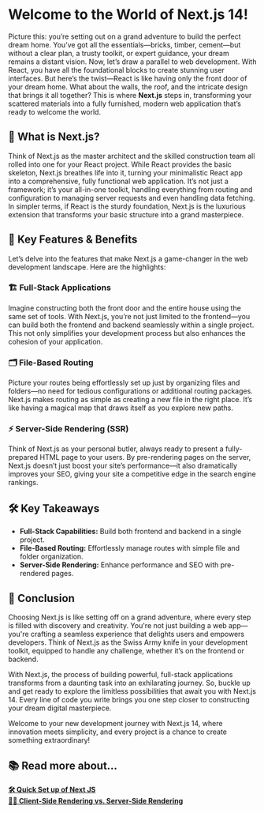 # Welcome to the World of Next.js 14!

Picture this: you’re setting out on a grand adventure to build the perfect dream home. You’ve got all the essentials—bricks, timber, cement—but without a clear plan, a trusty toolkit, or expert guidance, your dream remains a distant vision. Now, let’s draw a parallel to web development. With React, you have all the foundational blocks to create stunning user interfaces. But here’s the twist—React is like having only the front door of your dream home. What about the walls, the roof, and the intricate design that brings it all together? This is where **Next.js** steps in, transforming your scattered materials into a fully furnished, modern web application that’s ready to welcome the world.

## 🌟 What is Next.js?

Think of Next.js as the master architect and the skilled construction team all rolled into one for your React project. While React provides the basic skeleton, Next.js breathes life into it, turning your minimalistic React app into a comprehensive, fully functional web application. It’s not just a framework; it’s your all-in-one toolkit, handling everything from routing and configuration to managing server requests and even handling data fetching. In simpler terms, if React is the sturdy foundation, Next.js is the luxurious extension that transforms your basic structure into a grand masterpiece.

## 🚀 Key Features & Benefits

Let’s delve into the features that make Next.js a game-changer in the web development landscape. Here are the highlights:

### 🏗️ Full-Stack Applications
Imagine constructing both the front door and the entire house using the same set of tools. With Next.js, you’re not just limited to the frontend—you can build both the frontend and backend seamlessly within a single project. This not only simplifies your development process but also enhances the cohesion of your application.

### 🗂️ File-Based Routing
Picture your routes being effortlessly set up just by organizing files and folders—no need for tedious configurations or additional routing packages. Next.js makes routing as simple as creating a new file in the right place. It’s like having a magical map that draws itself as you explore new paths.

### ⚡ Server-Side Rendering (SSR)
Think of Next.js as your personal butler, always ready to present a fully-prepared HTML page to your users. By pre-rendering pages on the server, Next.js doesn’t just boost your site’s performance—it also dramatically improves your SEO, giving your site a competitive edge in the search engine rankings.

## 🛠️ Key Takeaways

- **Full-Stack Capabilities:** Build both frontend and backend in a single project.
- **File-Based Routing:** Effortlessly manage routes with simple file and folder organization.
- **Server-Side Rendering:** Enhance performance and SEO with pre-rendered pages.

## 🎉 Conclusion

Choosing Next.js is like setting off on a grand adventure, where every step is filled with discovery and creativity. You're not just building a web app—you're crafting a seamless experience that delights users and empowers developers. Think of Next.js as the Swiss Army knife in your development toolkit, equipped to handle any challenge, whether it’s on the frontend or backend. 

With Next.js, the process of building powerful, full-stack applications transforms from a daunting task into an exhilarating journey. So, buckle up and get ready to explore the limitless possibilities that await you with Next.js 14. Every line of code you write brings you one step closer to constructing your dream digital masterpiece.

Welcome to your new development journey with Next.js 14, where innovation meets simplicity, and every project is a chance to create something extraordinary!

## 📚 **Read more about...**  
[**🛠️ Quick Set up of Next JS**](/01_Getting-Started/first-app/README.md)
<br>
[**🧑‍💻 Client-Side Rendering vs. Server-Side Rendering**](/00_NextJS_Blogs/csr-ssr.md)